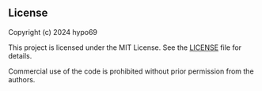 ## License

Copyright (c) 2024 hypo69

This project is licensed under the MIT License. See the [LICENSE](LICENSE) file for details.

Commercial use of the code is prohibited without prior permission from the authors.
